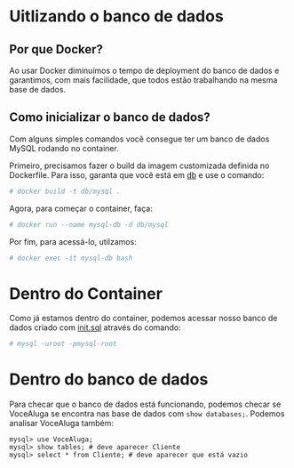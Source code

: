 # Uitlizando o banco de dados

## Por que Docker?
Ao usar Docker diminuímos o tempo de deployment do banco de dados e garantimos, com mais facilidade, que todos estão trabalhando na mesma base de dados.

## Como inicializar o banco de dados?
Com alguns simples comandos você consegue ter um banco de dados MySQL rodando no container.

Primeiro, precisamos fazer o build da imagem customizada definida no Dockerfile.
Para isso, garanta que você está em [db](./) e use o comando:
```bash
# docker build -t db/mysql .
```

Agora, para começar o container, faça:
```bash
# docker run --name mysql-db -d db/mysql
```

Por fim, para acessá-lo, utilzamos:
```bash
# docker exec -it mysql-db bash
```

# Dentro do Container
Como já estamos dentro do container, podemos acessar nosso banco de dados criado com [init.sql](./init.sql) através do comando:
```bash
# mysql -uroot -pmysql-root
```

# Dentro do banco de dados
Para checar que o banco de dados está funcionando, podemos checar se VoceAluga se encontra nas base de dados com ```show databases;```.
Podemos analisar VoceAluga também:
```
mysql> use VoceAluga;
mysql> show tables; # deve aparecer Cliente
mysql> select * from Cliente; # deve aparecer que está vazio
```

